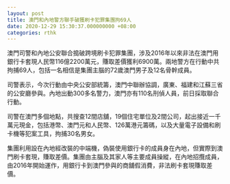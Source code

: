 ```yaml
---
layout: post
title: 澳門和內地警方聯手破獲刷卡犯罪集團拘69人
date: 2020-12-29 15:30:37.000000000 +08:00
categories: rthk
---
```


澳門司警和內地公安聯合搗破跨境刷卡犯罪集團，涉及2016年以來非法在澳門用銀行卡套現人民幣116億2200萬元，賺取差價獲利6900萬。兩地警方在行動中共拘捕69人，包括一名相信是集團主腦的72歲澳門男子及12名骨幹成員。

司警表示，今次行動由中央公安部統籌，澳門中聯辦協調，廣東、福建和江蘇三省的公安廳參與。內地出動300多名警力，澳門亦有110名刑偵人員，前日採取聯合行動。

司警在澳門多個地點，共搜查12間店舖，19個住宅單位及2間公司，起出接近一千萬元現金，包括港幣、澳門元和人民幣、126萬港元籌碼，以及大量電子設備和刷卡機等犯案工具，拘捕30名男女。

集團利用設在內地經改裝的中端機，偽裝使用銀行卡的成員身在內地，但實際到澳門刷卡套現，賺取差價。集團由主腦及其家人等主要成員操縱，在內地招攬成員，由2016年開始運作，用銀行卡到澳門參與的商舖假消費，非法刷卡套現賺取差價。
